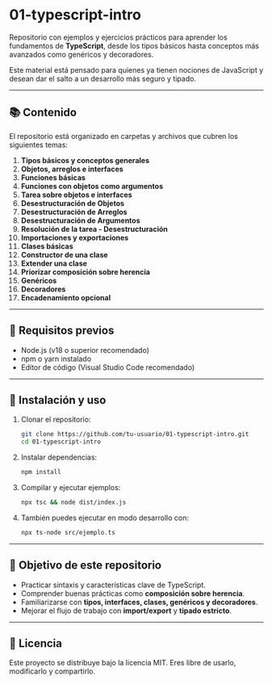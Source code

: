 # 01-typescript-intro

Repositorio con ejemplos y ejercicios prácticos para aprender los fundamentos de **TypeScript**, desde los tipos básicos hasta conceptos más avanzados como genéricos y decoradores.

Este material está pensado para quienes ya tienen nociones de JavaScript y desean dar el salto a un desarrollo más seguro y tipado.

---

## 📚 Contenido

El repositorio está organizado en carpetas y archivos que cubren los siguientes temas:

1. **Tipos básicos y conceptos generales**
2. **Objetos, arreglos e interfaces**
3. **Funciones básicas**
4. **Funciones con objetos como argumentos**
5. **Tarea sobre objetos e interfaces**
6. **Desestructuración de Objetos**
7. **Desestructuración de Arreglos**
8. **Desestructuración de Argumentos**
9. **Resolución de la tarea - Desestructuración**
10. **Importaciones y exportaciones**
11. **Clases básicas**
12. **Constructor de una clase**
13. **Extender una clase**
14. **Priorizar composición sobre herencia**
15. **Genéricos**
16. **Decoradores**
17. **Encadenamiento opcional**

---

## 🚀 Requisitos previos

- Node.js (v18 o superior recomendado)
- npm o yarn instalado
- Editor de código (Visual Studio Code recomendado)

---

## 🔧 Instalación y uso

1. Clonar el repositorio:
   ```bash
   git clone https://github.com/tu-usuario/01-typescript-intro.git
   cd 01-typescript-intro
   ```

2. Instalar dependencias:
   ```bash
   npm install
   ```

3. Compilar y ejecutar ejemplos:
   ```bash
   npx tsc && node dist/index.js
   ```

4. También puedes ejecutar en modo desarrollo con:
   ```bash
   npx ts-node src/ejemplo.ts
   ```

---

## 🧠 Objetivo de este repositorio

- Practicar sintaxis y características clave de TypeScript.
- Comprender buenas prácticas como **composición sobre herencia**.
- Familiarizarse con **tipos, interfaces, clases, genéricos y decoradores**.
- Mejorar el flujo de trabajo con **import/export** y **tipado estricto**.

---

## 📜 Licencia

Este proyecto se distribuye bajo la licencia MIT. Eres libre de usarlo, modificarlo y compartirlo.
